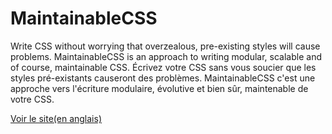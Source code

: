 # MaintainableCSS

Write CSS without worrying that overzealous, pre-existing styles will cause problems. MaintainableCSS is an approach to writing modular, scalable and of course, maintainable CSS.
Écrivez votre CSS sans vous soucier que les styles pré-existants causeront des problèmes. MaintainableCSS c'est une approche vers l'écriture modulaire, évolutive et bien sûr, maintenable de votre CSS.

[Voir le site(en anglais)](http://maintainablecss.com)
